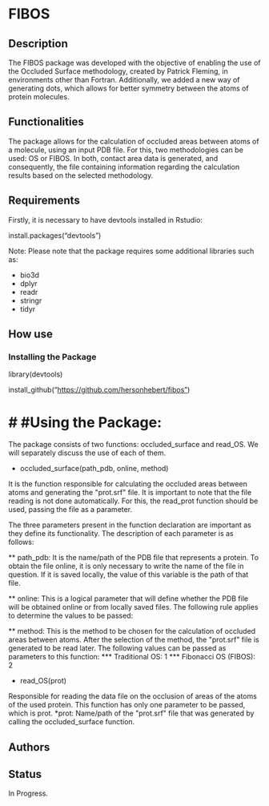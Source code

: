 # FIBOS
## Description
The FIBOS package was developed with the objective of enabling the use of the Occluded Surface methodology, created by Patrick Fleming, in environments other than Fortran. Additionally, we added a new way of generating dots, which allows for better symmetry between the atoms of protein molecules.
## Functionalities
The package allows for the calculation of occluded areas between atoms of a molecule, using an input PDB file. For this, two methodologies can be used: OS or FIBOS. In both, contact area data is generated, and consequently, the file containing information regarding the calculation results based on the selected methodology.
## Requirements
Firstly, it is necessary to have devtools installed in Rstudio:

install.packages(“devtools”)

Note: Please note that the package requires some additional libraries such as:
  * bio3d
  * dplyr
  * readr
  * stringr
  * tidyr

## How use
### Installing the Package

library(devtools)

install_github(“https://github.com/hersonhebert/fibos”)
# # #Using the Package:

The package consists of two functions: occluded_surface and read_OS. We will separately discuss the use of each of them.

* occluded_surface(path_pdb, online, method)

It is the function responsible for calculating the occluded areas between atoms and generating the "prot.srf" file. It is important to note that the file reading is not done automatically. For this, the read_prot function should be used, passing the file as a parameter.

The three parameters present in the function declaration are important as they define its functionality. The description of each parameter is as follows:

** path_pdb: It is the name/path of the PDB file that represents a protein. To obtain the file online, it is only necessary to write the name of the file in question. If it is saved locally, the value of this variable is the path of that file.

** online: This is a logical parameter that will define whether the PDB file will be obtained online or from locally saved files. The following rule applies to determine the values to be passed:

** method: This is the method to be chosen for the calculation of occluded areas between atoms. After the selection of the method, the "prot.srf" file is generated to be read later. The following values can be passed as parameters to this function:
*** Traditional OS: 1
*** Fibonacci OS (FIBOS): 2

* read_OS(prot)

Responsible for reading the data file on the occlusion of areas of the atoms of the used protein. This function has only one parameter to be passed, which is prot.
*prot: Name/path of the "prot.srf" file that was generated by calling the occluded_surface function.

## Authors
## Status
In Progress.
